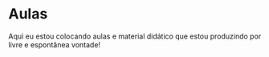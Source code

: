 # Aulas
Aqui eu estou colocando aulas e material didático que estou produzindo por livre e espontânea vontade!